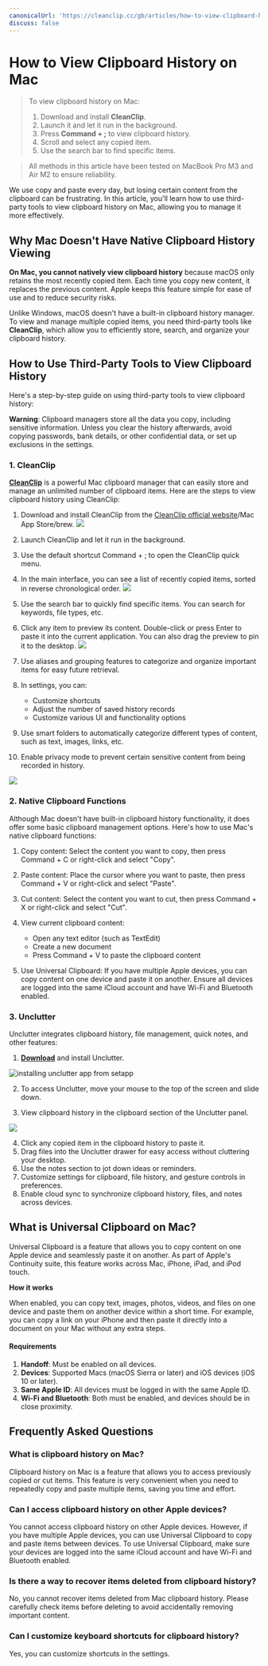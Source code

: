 ```yaml
---
canonicalUrl: 'https://cleanclip.cc/gb/articles/how-to-view-clipboard-history-on-mac'
discuss: false
---
```


# How to View Clipboard History on Mac

> To view clipboard history on Mac:
>
>   1. Download and install **CleanClip**.
>   2. Launch it and let it run in the background.
>   3. Press **Command + ;** to view clipboard history.
>   4. Scroll and select any copied item.
>   5. Use the search bar to find specific items.

> All methods in this article have been tested on MacBook Pro M3 and Air M2 to ensure reliability.

We use copy and paste every day, but losing certain content from the clipboard can be frustrating. In this article, you'll learn how to use third-party tools to view clipboard history on Mac, allowing you to manage it more effectively.

## Why Mac Doesn't Have Native Clipboard History Viewing

**On Mac, you cannot natively view clipboard history** because macOS only retains the most recently copied item. Each time you copy new content, it replaces the previous content. Apple keeps this feature simple for ease of use and to reduce security risks.

Unlike Windows, macOS doesn't have a built-in clipboard history manager. To view and manage multiple copied items, you need third-party tools like **CleanClip**, which allow you to efficiently store, search, and organize your clipboard history.

## How to Use Third-Party Tools to View Clipboard History

Here's a step-by-step guide on using third-party tools to view clipboard history:

**Warning**: Clipboard managers store all the data you copy, including sensitive information. Unless you clear the history afterwards, avoid copying passwords, bank details, or other confidential data, or set up exclusions in the settings.

### 1. CleanClip

**[CleanClip](https://cleanclip.cc)** is a powerful Mac clipboard manager that can easily store and manage an unlimited number of clipboard items. Here are the steps to view clipboard history using CleanClip:

1. Download and install CleanClip from the [CleanClip official website](https://cleanclip.cc)/Mac App Store/brew.
![](/images/download_cleanclip.png)

2. Launch CleanClip and let it run in the background.

3. Use the default shortcut Command + ; to open the CleanClip quick menu.

4. In the main interface, you can see a list of recently copied items, sorted in reverse chronological order.
![](/images/mac_clipboard_manager_cleanclip_copied_lists.png)

5. Use the search bar to quickly find specific items. You can search for keywords, file types, etc.

6. Click any item to preview its content. Double-click or press Enter to paste it into the current application. You can also drag the preview to pin it to the desktop.
![](/images/cleanclip_preview.png)

7. Use aliases and grouping features to categorize and organize important items for easy future retrieval.

8. In settings, you can:
   - Customize shortcuts
   - Adjust the number of saved history records
   - Customize various UI and functionality options

9. Use smart folders to automatically categorize different types of content, such as text, images, links, etc.

10. Enable privacy mode to prevent certain sensitive content from being recorded in history.

![](/images/blogs/theme.png)

### 2. Native Clipboard Functions

Although Mac doesn't have built-in clipboard history functionality, it does offer some basic clipboard management options. Here's how to use Mac's native clipboard functions:

1. Copy content: Select the content you want to copy, then press Command + C or right-click and select "Copy".

2. Paste content: Place the cursor where you want to paste, then press Command + V or right-click and select "Paste".

3. Cut content: Select the content you want to cut, then press Command + X or right-click and select "Cut".

4. View current clipboard content:
   - Open any text editor (such as TextEdit)
   - Create a new document
   - Press Command + V to paste the clipboard content

5. Use Universal Clipboard: If you have multiple Apple devices, you can copy content on one device and paste it on another. Ensure all devices are logged into the same iCloud account and have Wi-Fi and Bluetooth enabled.

### 3. Unclutter

Unclutter integrates clipboard history, file management, quick notes, and other features:

1. **[Download](https://apps.apple.com/us/app/unclutter/id577085396?mt=12)** and install Unclutter.

![installing unclutter app from setapp](/images/clipboard_manager_unclutter_download.png)

2. To access Unclutter, move your mouse to the top of the screen and slide down.

3. View clipboard history in the clipboard section of the Unclutter panel.

![](/images/unclutter%20clipboard%20history.png)

4. Click any copied item in the clipboard history to paste it.
5. Drag files into the Unclutter drawer for easy access without cluttering your desktop.
6. Use the notes section to jot down ideas or reminders.
7. Customize settings for clipboard, file history, and gesture controls in preferences.
8. Enable cloud sync to synchronize clipboard history, files, and notes across devices.

## What is Universal Clipboard on Mac?

Universal Clipboard is a feature that allows you to copy content on one Apple device and seamlessly paste it on another. As part of Apple's Continuity suite, this feature works across Mac, iPhone, iPad, and iPod touch.

**How it works**

When enabled, you can copy text, images, photos, videos, and files on one device and paste them on another device within a short time. For example, you can copy a link on your iPhone and then paste it directly into a document on your Mac without any extra steps.

#### **Requirements**

1. **Handoff**: Must be enabled on all devices.
2. **Devices**: Supported Macs (macOS Sierra or later) and iOS devices (iOS 10 or later).
3. **Same Apple ID**: All devices must be logged in with the same Apple ID.
4. **Wi-Fi and Bluetooth**: Both must be enabled, and devices should be in close proximity.

## Frequently Asked Questions

### What is clipboard history on Mac?

Clipboard history on Mac is a feature that allows you to access previously copied or cut items. This feature is very convenient when you need to repeatedly copy and paste multiple items, saving you time and effort.

### Can I access clipboard history on other Apple devices?

You cannot access clipboard history on other Apple devices. However, if you have multiple Apple devices, you can use Universal Clipboard to copy and paste items between devices. To use Universal Clipboard, make sure your devices are logged into the same iCloud account and have Wi-Fi and Bluetooth enabled.

### Is there a way to recover items deleted from clipboard history?

No, you cannot recover items deleted from Mac clipboard history. Please carefully check items before deleting to avoid accidentally removing important content.

### Can I customize keyboard shortcuts for clipboard history?

Yes, you can customize shortcuts in the settings.